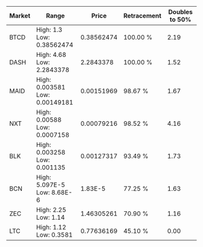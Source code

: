 | Market | Range | Price| Retracement | Doubles to 50% |
| --- | --- | --- | --- | --- |
| BTCD | High: 1.3<br />Low: 0.38562474 | 0.38562474 | 100.00 % | 2.19 |
| DASH | High: 4.68<br />Low: 2.2843378 | 2.2843378 | 100.00 % | 1.52 |
| MAID | High: 0.003581<br />Low: 0.00149181 | 0.00151969 | 98.67 % | 1.67 |
| NXT | High: 0.00588<br />Low: 0.0007158 | 0.00079216 | 98.52 % | 4.16 |
| BLK | High: 0.003258<br />Low: 0.001135 | 0.00127317 | 93.49 % | 1.73 |
| BCN | High: 5.097E-5<br />Low: 8.68E-6 | 1.83E-5 | 77.25 % | 1.63 |
| ZEC | High: 2.25<br />Low: 1.14 | 1.46305261 | 70.90 % | 1.16 |
| LTC | High: 1.12<br />Low: 0.3581 | 0.77636169 | 45.10 % | 0.00 |

